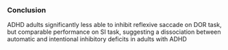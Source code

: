 ### Conclusion
ADHD adults significantly less able to inhibit reflexive saccade on DOR task, but comparable performance on SI task, suggesting a dissociation between automatic and intentional inhibitory deficits in adults with ADHD
